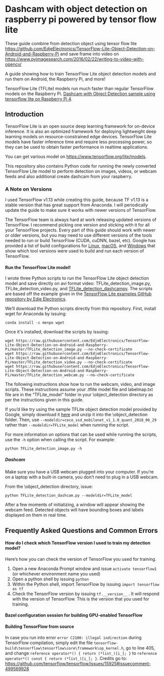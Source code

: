 # Dashcam with object detection on raspberry pi powered by tensor flow lite
These guide combine from detection object using tensor flow lite https://github.com/EdjeElectronics/TensorFlow-Lite-Object-Detection-on-Android-and-Raspberry-Pi
and save frame into video on https://www.pyimagesearch.com/2016/02/22/writing-to-video-with-opencv/

A guide showing how to train TensorFlow Lite object detection models and run them on Android, the Raspberry Pi, and more!

TensorFlow Lite (TFLite) models run much faster than regular TensorFlow models on the Raspberry Pi. [Dashcam with Object Detection sample using tensorflow lite on Raspberry Pi 4](https://www.youtube.com/watch?v=4XVpRhM-IeMI).

## Introduction
TensorFlow Lite is an open source deep learning framework for on-device inference. It is also an optimized framework for deploying lightweight deep learning models on resource-constrained edge devices. TensorFlow Lite models have faster inference time and require less processing power, so they can be used to obtain faster performance in realtime applications.

You can get various model on https://www.tensorflow.org/lite/models.

This repository also contains Python code for running the newly converted TensorFlow Lite model to perform detection on images, videos, or webcam feeds and also additional create dashcam from your raspberry.

### A Note on Versions
I used TensorFlow v1.13 while creating this guide, because TF v1.13 is a stable version that has great support from Anaconda. I will periodically update the guide to make sure it works with newer versions of TensorFlow. 

The TensorFlow team is always hard at work releasing updated versions of TensorFlow. I recommend picking one version and sticking with it for all your TensorFlow projects. Every part of this guide should work with newer or older versions, but you may need to use different versions of the tools needed to run or build TensorFlow (CUDA, cuDNN, bazel, etc). Google has provided a list of build configurations for [Linux](https://www.tensorflow.org/install/source#linux), [macOS](https://www.tensorflow.org/install/source#macos), and [Windows](https://www.tensorflow.org/install/source_windows#tested_build_configurations) that show which tool versions were used to build and run each version of TensorFlow.


#### Run the TensorFlow Lite model!
I wrote three Python scripts to run the TensorFlow Lite object detection model and save directly on avi format video: TFLite_detection_image.py, TFLite_detection_video.py, and [TFLite_detection_dashcampy](https://github.com/kusumandaru/TensorFlow-Lite-Object-Detection-on-Android-and-Raspberry-Pi/blob/master/TFLite_detection_dashcam.py). The scripts are based off the example given in the [TensorFlow Lite examples GitHub repository by Edje Electronics](https://github.com/EdjeElectronics/TensorFlow-Lite-Object-Detection-on-Android-and-Raspberry-Pi).

We’ll download the Python scripts directly from this repository. First, install wget for Anaconda by issuing:

```
conda install -c menpo wget
```

Once it's installed, download the scripts by issuing:

```
wget https://raw.githubusercontent.com/EdjeElectronics/TensorFlow-Lite-Object-Detection-on-Android-and-Raspberry-Pi/master/TFLite_detection_image.py --no-check-certificate
wget https://raw.githubusercontent.com/EdjeElectronics/TensorFlow-Lite-Object-Detection-on-Android-and-Raspberry-Pi/master/TFLite_detection_video.py --no-check-certificate
wget https://raw.githubusercontent.com/EdjeElectronics/TensorFlow-Lite-Object-Detection-on-Android-and-Raspberry-Pi/master/TFLite_detection_webcam.py --no-check-certificate
```

The following instructions show how to run the webcam, video, and image scripts. These instructions assume your .tflite model file and labelmap.txt file are in the “TFLite_model” folder in your \object_detection directory as per the instructions given in this guide.

If you’d like try using the sample TFLite object detection model provided by Google, simply download it [here](https://storage.googleapis.com/download.tensorflow.org/models/tflite/coco_ssd_mobilenet_v1_1.0_quant_2018_06_29.zip) and unzip it into the \object_detection folder. Then, use `--modeldir=coco_ssd_mobilenet_v1_1.0_quant_2018_06_29` rather than `--modeldir=TFLite_model` when running the script. 

For more information on options that can be used while running the scripts, use the `-h` option when calling the script. For example:

```
python TFLite_detection_image.py -h
```

##### Dashcam
Make sure you have a USB webcam plugged into your computer. If you’re on a laptop with a built-in camera, you don’t need to plug in a USB webcam. 

From the \object_detection directory, issue: 

```
python TFLite_detection_dashcam.py --modeldir=TFLite_model 
```

After a few moments of initializing, a window will appear showing the webcam feed. Detected objects will have bounding boxes and labels displayed on them in real time.

## Frequently Asked Questions and Common Errors

#### How do I check which TensorFlow version I used to train my detection model?
Here’s how you can check the version of TensorFlow you used for training.  

1. Open a new Anaconda Prompt window and issue `activate tensorflow1` (or whichever environment name you used)  
2. Open a python shell by issuing `python`  
3. Within the Python shell, import TensorFlow by issuing `import tensorflow as tf`  
4. Check the TensorFlow version by issuing `tf.__version__` . It will respond with the version of TensorFlow. This is the version that you used for training. 

#### Bazel configuration session for building GPU-enabled TensorFlow

#### Building TensorFlow from source
In case you run into error `error C2100: illegal indirection` during TensorFlow compilation, simply edit the file `tensorflow-build\tensorflow\tensorflow\core\framework\op_kernel.h`, go to line 405, and change `reference operator*() { return (*list_)[i_]; }` to `reference operator*() const { return (*list_)[i_]; }`. Credits go to: https://github.com/tensorflow/tensorflow/issues/15925#issuecomment-499569928
